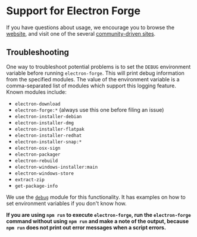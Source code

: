 # Support for Electron Forge

If you have questions about usage, we encourage you to browse the [website](https://www.electronforge.io/),
and visit one of the several [community-driven sites](https://github.com/electron/electron#community).

## Troubleshooting

One way to troubleshoot potential problems is to set the `DEBUG` environment variable before
running `electron-forge`. This will print debug information from the specified modules. The
value of the environment variable is a comma-separated list of modules which support this logging
feature. Known modules include:

* `electron-download`
* `electron-forge:*` (always use this one before filing an issue)
* `electron-installer-debian`
* `electron-installer-dmg`
* `electron-installer-flatpak`
* `electron-installer-redhat`
* `electron-installer-snap:*`
* `electron-osx-sign`
* `electron-packager`
* `electron-rebuild`
* `electron-windows-installer:main`
* `electron-windows-store`
* `extract-zip`
* `get-package-info`

We use the [`debug`](https://www.npmjs.com/package/debug#usage) module for this functionality. It
has examples on how to set environment variables if you don't know how.

**If you are using `npm run` to execute `electron-forge`, run the `electron-forge` command
without using `npm run` and make a note of the output, because `npm run` does not print out error
messages when a script errors.**
